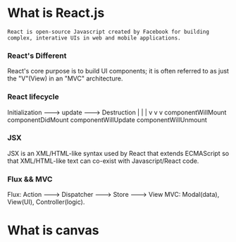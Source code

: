 # What is React.js
`React is open-source Javascript created by Facebook for building complex, interative UIs in web and mobile applications.`

### React's Different
React's core purpose is to build UI components; it is often referred to as just the "V"(View) in an "MVC" architecture.

### React lifecycle
Initialization ---> update ---> Destruction
      |               |             |
      v               v             v
componentWillMount
componentDidMount
                componentWillUpdate
                                componentWillUnmount

### JSX
JSX is an XML/HTML-like syntax used by React that extends ECMAScript so that XML/HTML-like text can co-exist with Javascript/React code.

### Flux && MVC
Flux: Action ---> Dispatcher ---> Store ---> View
MVC: Modal(data), View(UI), Controller(logic).

# What is canvas
